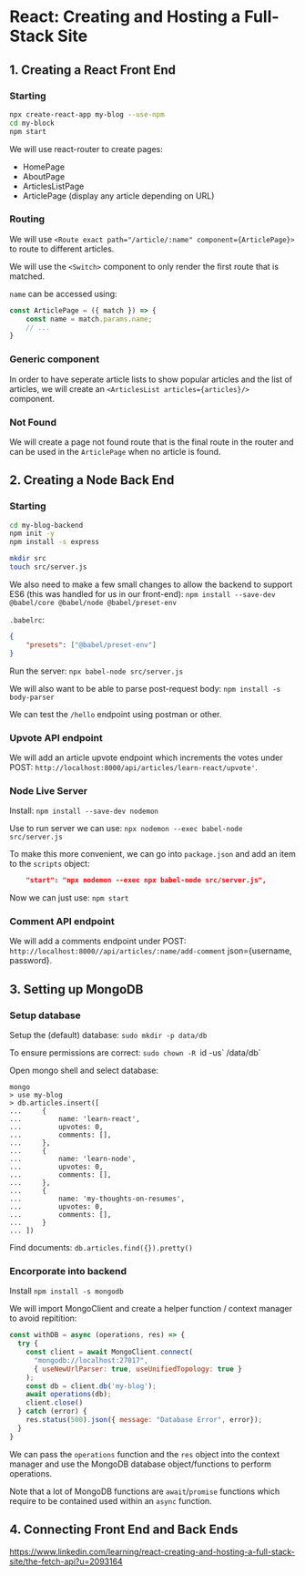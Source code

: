 # React: Creating and Hosting a Full-Stack Site

## 1. Creating a React Front End

### Starting

```bash
npx create-react-app my-blog --use-npm
cd my-block
npm start
```

We will use react-router to create pages:
* HomePage
* AboutPage
* ArticlesListPage
* ArticlePage (display any article depending on URL)

### Routing

We will use `<Route exact path="/article/:name" component={ArticlePage}>` to
route to different articles.

We will use the `<Switch>` component to only render the first route that is
matched.

`name` can be accessed using:
```js
const ArticlePage = ({ match }) => {
    const name = match.params.name;
    // ...
}
```

### Generic component

In order to have seperate article lists to show popular articles and the list
of articles, we will create an `<ArticlesList articles={articles}/>` component.

### Not Found

We will create a page not found route that is the final route in the router and
can be used in the `ArticlePage` when no article is found.

## 2. Creating a Node Back End

### Starting

```bash
cd my-blog-backend
npm init -y
npm install -s express

mkdir src
touch src/server.js
```

We also need to make a few small changes to allow the backend to support ES6
(this was handled for us in our front-end):
`npm install --save-dev @babel/core @babel/node @babel/preset-env`

`.babelrc`:
```json
{
    "presets": ["@babel/preset-env"]
}
```

Run the server: `npx babel-node src/server.js`

We will also want to be able to parse post-request body:
`npm install -s body-parser`

We can test the `/hello` endpoint using postman or other.

### Upvote API endpoint

We will add an article upvote endpoint which increments the votes under POST:
`http://localhost:8000/api/articles/learn-react/upvote'`.

### Node Live Server

Install: `npm install --save-dev nodemon`

Use to run server we can use: `npx nodemon --exec babel-node src/server.js`

To make this more convenient, we can go into `package.json` and add an item to
the `scripts` object:
```json
    "start": "npx nodemon --exec npx babel-node src/server.js",
```
Now we can just use: `npm start`

### Comment API endpoint

We will add a comments endpoint under POST:
`http://localhost:8000//api/articles/:name/add-comment`
json={username, password}.

## 3. Setting up MongoDB

### Setup database

Setup the (default) database: `sudo mkdir -p data/db`

To ensure permissions are correct: `sudo chown -R `id -us\` /data/db`

Open mongo shell and select database:
```
mongo
> use my-blog
> db.articles.insert([
...     {
...         name: 'learn-react',
...         upvotes: 0,
...         comments: [],
...     },
...     {
...         name: 'learn-node',
...         upvotes: 0,
...         comments: [],
...     },
...     {
...         name: 'my-thoughts-on-resumes',
...         upvotes: 0,
...         comments: [],
...     }
... ])
```

Find documents: `db.articles.find({}).pretty()`

### Encorporate into backend

Install `npm install -s mongodb`

We will import MongoClient and create a helper function / context manager to
avoid repitition:
```js
const withDB = async (operations, res) => {
  try {
    const client = await MongoClient.connect(
      "mongodb://localhost:27017",
      { useNewUrlParser: true, useUnifiedTopology: true }
    );
    const db = client.db('my-blog');
    await operations(db);
    client.close()
  } catch (error) {
    res.status(500).json({ message: "Database Error", error});
  }
}
```

We can pass the `operations` function and the `res` object into the context
manager and use the MongoDB database object/functions to perform operations.

Note that a lot of MongoDB functions are `await`/`promise` functions which
require to be contained used within an `async` function.

## 4. Connecting Front End and Back Ends

https://www.linkedin.com/learning/react-creating-and-hosting-a-full-stack-site/the-fetch-api?u=2093164